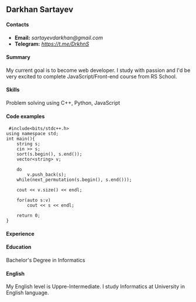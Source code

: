 ## Darkhan Sartayev

#### Contacts
* __Email:__ _sartayevdarkhan@gmail.com_
* __Telegram:__ _https://t.me/DrkhnS_

#### Summary
  My current goal is to become web developer. I study with passion and I'd be very excited to complete JavaScript/Front-end course from RS School.

#### Skills
  Problem solving using C++, Python, JavaScript

#### Code examples
```
 #include<bits/stdc++.h>
using namespace std;
int main(){
    string s;
    cin >> s;
    sort(s.begin(), s.end());
    vector<string> v;
    
    do
        v.push_back(s);
    while(next_permutation(s.begin(), s.end()));
    
    cout << v.size() << endl;
    
    for(auto s:v) 
        cout << s << endl;
        
    return 0;
}
```

#### Experience

#### Education
  Bachelor's Degree in Informatics

#### English
  My English level is Uppre-Intermediate. I study Informatics at University in English language.
